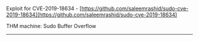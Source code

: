Exploit for CVE-2019-18634 - [https://github.com/saleemrashid/sudo-cve-2019-18634](https://github.com/saleemrashid/sudo-cve-2019-18634)

THM machine: Sudo Buffer Overflow

---

